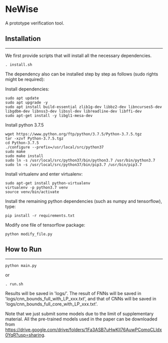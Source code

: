 # NeWise
A prototype verification tool.
## Installation
***
We first provide scripts that will install all the necessary dependencies.
```
. install.sh
```

The dependency also can be installed step by step as follows (sudo rights might be required):

Install dependencies:
```
sudo apt update
sudo apt upgrade -y
sudo apt install build-essential zlib1g-dev libbz2-dev libncurses5-dev libgdbm-dev libnss3-dev libssl-dev libreadline-dev libffi-dev
sudo apt-get install -y libgl1-mesa-dev
```
Install python 3.7.5
```
wget https://www.python.org/ftp/python/3.7.5/Python-3.7.5.tgz
tar -xzvf Python-3.7.5.tgz
cd Python-3.7.5
./configure --prefix=/usr/local/src/python37
sudo make
sudo make install
sudo ln -s /usr/local/src/python37/bin/python3.7 /usr/bin/python3.7
sudo ln -s /usr/local/src/python37/bin/pip3.7 /usr/bin/pip3.7
```
Install virtualenv and enter virtualenv:
```
sudo apt-get install python-virtualenv
virtualenv -p python3.7 venv
source venv/bin/activate
```

Install the remaining python dependencies (such as numpy and tensorflow), type:
```
pip install -r requirements.txt
```
Modify one file of tensorflow package:
```
python modify_file.py
```

## How to Run
***

```
python main.py 
```
or
```
. run.sh
```

Results will be saved in 'logs/'. The result of FNNs will be saved in 'logs/cnn_bounds_full_with_LP_xxx.txt', and that of CNNs will be saved in 'logs/cnn_bounds_full_core_with_LP_xxx.txt'.

Note that we just submit some models due to the limit of supplementary material. All the pre-trained models used in the paper can be downloaded from <https://drive.google.com/drive/folders/1Fa3ASB7uHwKll76AuwPComoCLldx0YqR?usp=sharing>.